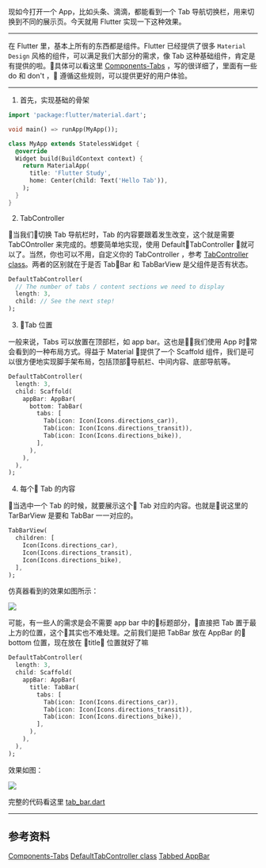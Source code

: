 现如今打开一个 App，比如头条、滴滴，都能看到一个 Tab 导航切换栏，用来切换到不同的展示页。今天就用 Flutter 实现一下这种效果。

---

在 Flutter 里，基本上所有的东西都是组件。Flutter 已经提供了很多 `Material Design` 风格的组件，可以满足我们大部分的需求，像 Tab 这种基础组件，肯定是有提供的啦。具体可以看这里 [Components-Tabs](https://material.io/design/components/tabs.html#theming) ，写的很详细了，里面有一些 do 和 don't ， 遵循这些规则，可以提供更好的用户体验。

---

1. 首先，实现基础的骨架

```dart
import 'package:flutter/material.dart';

void main() => runApp(MyApp());

class MyApp extends StatelessWidget {
  @override
  Widget build(BuildContext context) {
    return MaterialApp(
      title: 'Flutter Study',
      home: Center(child: Text('Hello Tab')),
    );
  }
}
```

2. TabController

当我们切换 Tab 导航栏时，Tab 的内容要跟着发生改变，这个就是需要 TabCOntroller 来完成的。想要简单地实现，使用 DefaultTabController 就可以了。当然，你也可以不用，自定义你的 TabController ，参考 [TabController class](https://docs.flutter.io/flutter/material/TabController-class.html)。两者的区别就在于是否 TabBar 和 TabBarView 是父组件是否有状态。

```dart
DefaultTabController(
  // The number of tabs / content sections we need to display
  length: 3,
  child: // See the next step!
);
```

3. Tab 位置

一般来说，Tabs 可以放置在顶部栏，如 app bar。这也是我们使用 App 时常会看到的一种布局方式。得益于 Material 提供了一个 Scaffold 组件，我们是可以很方便地实现脚手架布局，包括顶部导航栏、中间内容、底部导航等。

```dart
DefaultTabController(
  length: 3,
  child: Scaffold(
    appBar: AppBar(
      bottom: TabBar(
        tabs: [
          Tab(icon: Icon(Icons.directions_car)),
          Tab(icon: Icon(Icons.directions_transit)),
          Tab(icon: Icon(Icons.directions_bike)),
        ],
      ),
    ),
  ),
);
```

4. 每个 Tab 的内容

当选中一个 Tab 的时候，就要展示这个 Tab 对应的内容。也就是说这里的 TarBarView 是要和 TabBar 一一对应的。

```dart
TabBarView(
  children: [
    Icon(Icons.directions_car),
    Icon(Icons.directions_transit),
    Icon(Icons.directions_bike),
  ],
);

```
仿真器看到的效果如图所示：

![](../images/tab_bar/1.jpg)

可能，有一些人的需求是会不需要 app bar 中的标题部分，直接把 Tab 置于最上方的位置，这个其实也不难处理。之前我们是把 TabBar 放在 AppBar 的 bottom 位置，现在放在 title 位置就好了嘛
```dart
DefaultTabController(
  length: 3,
  child: Scaffold(
    appBar: AppBar(
      title: TabBar(
        tabs: [
          Tab(icon: Icon(Icons.directions_car)),
          Tab(icon: Icon(Icons.directions_transit)),
          Tab(icon: Icon(Icons.directions_bike)),
        ],
      ),
    ),
  ),
);
```
效果如图：

![](../images/tab_bar/2.jpg)

完整的代码看这里 [tab_bar.dart](../code/tab_bar.dart)

---
## 参考资料

[Components-Tabs](https://material.io/design/components/tabs.html#theming)
[DefaultTabController class](https://docs.flutter.io/flutter/material/DefaultTabController-class.html)
[Tabbed AppBar](https://flutter.io/docs/catalog/samples/tabbed-app-bar)
